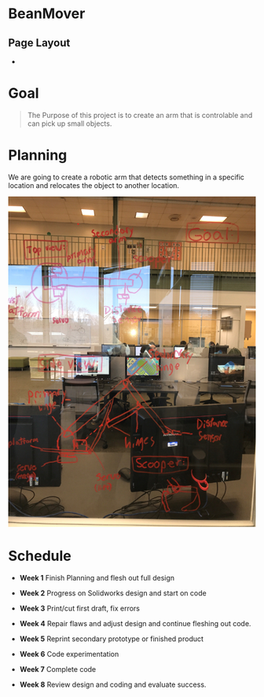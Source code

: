 # BeanMover

## Page Layout

-

# Goal

> The Purpose of this project is to create an arm that is controlable and can pick up small objects.

# Planning 

We are going to create a robotic arm that detects something in a specific location and relocates the object to another location. 

<img src="Images/planning.jpg" width="750">

# Schedule

- **Week 1**
Finish Planning and flesh out full design

- **Week 2**
Progress on Solidworks design and start on code

- **Week 3**
Print/cut first draft, fix errors

- **Week 4**
Repair flaws and adjust design and continue fleshing out code.

- **Week 5**
Reprint secondary prototype or finished product

- **Week 6**
Code experimentation

- **Week 7**
Complete code

- **Week 8**
Review design and coding and evaluate success. 
